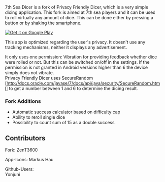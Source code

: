 7th Sea Dicer is a fork of Privacy Friendly Dicer, which is a very simple dicing application. This fork is aimed at 7th sea players and it can be used to roll virtually any amount of dice. This can be done either by pressing a button or by shaking the smartphone.

<a href='https://play.google.com/store/apps/details?id=it.matteoleggio.seventhseadicer&pcampaignid=pcampaignidMKT-Other-global-all-co-prtnr-py-PartBadge-Mar2515-1'><img alt='Get it on Google Play' src='https://play.google.com/intl/en_us/badges/static/images/badges/en_badge_web_generic.png'/></a>

This app is optimized regarding the user's privacy. It doesn't use any tracking mechanisms, neither it displays any advertisement.

It only uses one permission: Vibration for providing feedback whether dice were rolled or not. But this can be switched on/off in the settings. If the permission is not granted in Android versions higher than 6 the device simply does not vibrate.  <br />
Privacy Friendly Dicer uses SecureRandom [http://docs.oracle.com/javase/7/docs/api/java/security/SecureRandom.html] to get a number between 1 and 6 to determine the dicing result.

### Fork Additions

- Automatic success calculator based on difficulty cap
- Ability to reroll single dice
- Possibility to count sum of 15 as a double success

## Contributors

Fork:
ZenT3600

App-Icons:
Markus Hau

Github-Users: <br />
Yonjuni <br />
